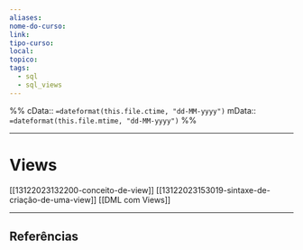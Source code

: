 ```yaml
---
aliases: 
nome-do-curso: 
link: 
tipo-curso: 
local: 
topico: 
tags:
  - sql
  - sql_views
---
```

%%
cData:: `=dateformat(this.file.ctime, "dd-MM-yyyy")`
mData:: `=dateformat(this.file.mtime, "dd-MM-yyyy")`
%%


---
# Views

[[13122023132200-conceito-de-view]]
[[13122023153019-sintaxe-de-criação-de-uma-view]]
[[DML com Views]]



----
## Referências 